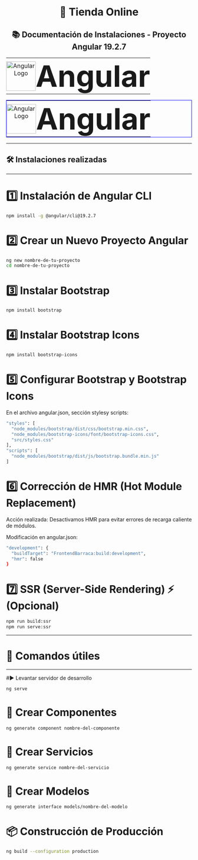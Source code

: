 <h1 align="center">🛒 Tienda Online</h1>
<h2 align="center">📚 Documentación de Instalaciones - Proyecto Angular 19.2.7</h2>


<table align="center" style="width: 100%; text-align: center; border: none;">
  <tr>
    <td style="border: none; padding: 0;">
      <img src="https://upload.wikimedia.org/wikipedia/commons/c/cf/Angular_full_color_logo.svg" alt="Angular Logo" width="80">
    </td>
    <td style="border: none; padding: 0;">
      <h1 style="font-size: 80px; margin: 0;">Angular</h1>
    </td>
  </tr>
</table>
<table align="center" style="width: 100%; text-align: center; border-collapse: collapse; border: 1px solid blue;">
  <tr>
    <td style="border: none; padding: 0;">
      <img src="https://upload.wikimedia.org/wikipedia/commons/c/cf/Angular_full_color_logo.svg" alt="Angular Logo" width="80">
    </td>
    <td style="border: none; padding: 0;">
      <h1 style="font-size: 80px; margin: 0;">Angular</h1>
    </td>
  </tr>
</table>



---

## 🛠 Instalaciones realizadas

---

# 1️⃣ Instalación de Angular CLI
```bash
npm install -g @angular/cli@19.2.7
```

# 2️⃣ Crear un Nuevo Proyecto Angular
```bash
ng new nombre-de-tu-proyecto
cd nombre-de-tu-proyecto
```

# 3️⃣ Instalar Bootstrap
```bash
npm install bootstrap
```

# 4️⃣ Instalar Bootstrap Icons
```bash
npm install bootstrap-icons
```

# 5️⃣ Configurar Bootstrap y Bootstrap Icons
En el archivo angular.json, sección stylesy scripts:
```bash
"styles": [
  "node_modules/bootstrap/dist/css/bootstrap.min.css",
  "node_modules/bootstrap-icons/font/bootstrap-icons.css",
  "src/styles.css"
],
"scripts": [
  "node_modules/bootstrap/dist/js/bootstrap.bundle.min.js"
]
```

# 6️⃣ Corrección de HMR (Hot Module Replacement)
Acción realizada:
Desactivamos HMR para evitar errores de recarga caliente de módulos.

Modificación en angular.json:
```bash
"development": {
  "buildTarget": "FrontendBarraca:build:development",
  "hmr": false
}

```
# 7️⃣ SSR (Server-Side Rendering) ⚡ (Opcional)
```bash
npm run build:ssr
npm run serve:ssr
```

---
# 🚀 Comandos útiles
---

#▶️ Levantar servidor de desarrollo
```bash
ng serve
```

# 🧩 Crear Componentes
```bash
ng generate component nombre-del-componente
```

# 🔧 Crear Servicios
```bash
ng generate service nombre-del-servicio
```

# 📝 Crear Modelos
```bash
ng generate interface models/nombre-del-modelo
```

# 📦 Construcción de Producción
```bash
ng build --configuration production
```

